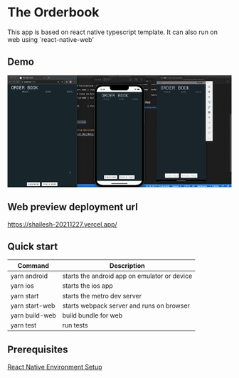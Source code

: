 # The Orderbook

This app is based on react native typescript template. It can also run on web using `react-native-web'

## Demo

![Demo](docs/assets/orderbook-demo.gif)

## Web preview deployment url

https://shailesh-20211227.vercel.app/

## Quick start

| Command        | Description                                  |
| -------------- | -------------------------------------------- |
| yarn android   | starts the android app on emulator or device |
| yarn ios       | starts the ios app                           |
| yarn start     | starts the metro dev server                  |
| yarn start-web | starts webpack server and runs on browser    |
| yarn build-web | build bundle for web                         |
| yarn test      | run tests                                    |

## Prerequisites

[React Native Environment Setup](https://reactnative.dev/docs/environment-setup)
